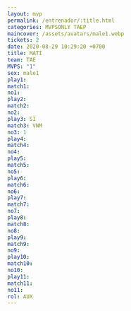 ```yaml
---
layout: mvp
permalink: /entrenador/:title.html
categories: MVPSONLY TAEP
maincover: /assets/avatars/male1.webp
tickets: 2
date: 2020-08-29 10:29:20 +0700
title: MATI
team: TAE
MVPS: "1"
sex: male1
play1: 
match1: 
no1: 
play2: 
match2: 
no2: 
play3: SI
match3: VNM
no3: 1
play4: 
match4: 
no4: 
play5: 
match5: 
no5: 
play6: 
match6: 
no6: 
play7: 
match7: 
no7: 
play8: 
match8: 
no8: 
play9: 
match9: 
no9: 
play10: 
match10: 
no10: 
play11: 
match11: 
no11: 
rol: AUX
---
```


